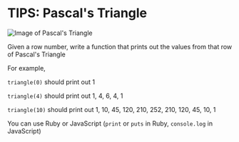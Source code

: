 # TIPS: Pascal's Triangle

![Image of Pascal's Triangle](http://www.icoachmath.com/image_md/Pascal's%20Triangle1.jpg)

Given a row number, write a function that prints out the values from that row of Pascal's Triangle

For example,

`triangle(0)` should print out 1

`triangle(4)` should print out 1, 4, 6, 4, 1

`triangle(10)` should print out 1, 10, 45, 120, 210, 252, 210, 120, 45, 10, 1

You can use Ruby or JavaScript (`print` or `puts` in Ruby, `console.log` in JavaScript)
